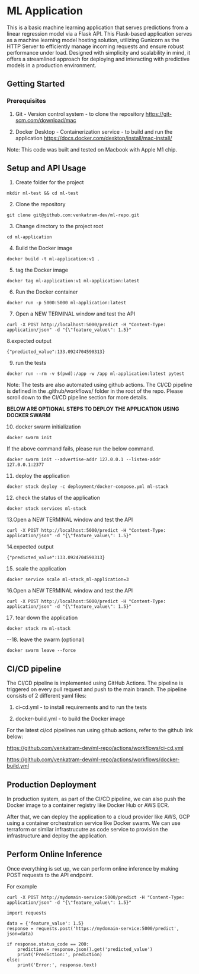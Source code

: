 # ML Application

This is a basic machine learning application that serves predictions from a linear regression model via a Flask API.
This Flask-based application serves as a machine learning model hosting solution, utilizing Gunicorn as the HTTP Server to efficiently manage incoming requests and ensure robust performance under load. Designed with simplicity and scalability in mind, it offers a streamlined approach for deploying and interacting with predictive models in a production environment.

## Getting Started

### Prerequisites

1. Git - Version control system - to clone the repository
    https://git-scm.com/download/mac


2. Docker Desktop - Containerization service - to build and run the application
   https://docs.docker.com/desktop/install/mac-install/

Note: This code was built and tested on Macbook with Apple M1 chip.

## Setup and API Usage

1. Create folder for the project

```mkdir ml-test && cd ml-test```

2. Clone the repository

```git clone git@github.com:venkatram-dev/ml-repo.git```


3. Change directory to the project root

```cd ml-application```

4. Build the Docker image

```docker build -t ml-application:v1 .```

5. tag the Docker image

```docker tag ml-application:v1 ml-application:latest```

6. Run the Docker container

```docker run -p 5000:5000 ml-application:latest```

7. Open a NEW TERMINAL window and test the API

```
curl -X POST http://localhost:5000/predict -H "Content-Type: application/json" -d "{\"feature_value\": 1.5}"
```
8.expected output

```
{"predicted_value":133.0924704590313}
```

9. run the tests

```docker run --rm -v $(pwd):/app -w /app ml-application:latest pytest```

Note: The tests are also automated using github actions. The CI/CD pipeline is defined in the .github/workflows/ folder
in the root of the repo. Please scroll down to the CI/CD pipeline section for more details.


**BELOW ARE OPTIONAL STEPS TO DEPLOY THE APPLICATION USING DOCKER SWARM**

10. docker swarm initialization

```docker swarm init```

If the above command fails, please run the below command.

```docker swarm init --advertise-addr 127.0.0.1 --listen-addr 127.0.0.1:2377```

11. deploy the application

```docker stack deploy -c deployment/docker-compose.yml ml-stack```

12. check the status of the application

```docker stack services ml-stack```

13.Open a NEW TERMINAL window and test the API

```
curl -X POST http://localhost:5000/predict -H "Content-Type: application/json" -d "{\"feature_value\": 1.5}"
```

14.expected output

```
{"predicted_value":133.0924704590313}
```

15. scale the application

```docker service scale ml-stack_ml-application=3```

16.Open a NEW TERMINAL window and test the API

```
curl -X POST http://localhost:5000/predict -H "Content-Type: application/json" -d "{\"feature_value\": 1.5}"
```

17. tear down the application

```docker stack rm ml-stack```

--18. leave the swarm (optional)

```docker swarm leave --force```

## CI/CD pipeline

The CI/CD pipeline is implemented using GitHub Actions. The pipeline is triggered on every pull request and push to the main branch. 
The pipeline consists of 2 different yaml files:

1. ci-cd.yml - to install requirements and to run the tests

2. docker-build.yml - to build the Docker image

For the latest ci/cd pipelines run using github actions, refer to the github link below:

https://github.com/venkatram-dev/ml-repo/actions/workflows/ci-cd.yml

https://github.com/venkatram-dev/ml-repo/actions/workflows/docker-build.yml


## Production Deployment

In production system, as part of the CI/CD pipeline, we can also push the Docker image to a container registry like Docker Hub or AWS ECR.

After that, we can deploy the application to a cloud provider like AWS, GCP using a container orchestration service like Docker swarm.
We can use terraform or similar infrastrucutre as code service to provision the infrastructure and deploy the application.

## Perform Online Inference
Once everything is set up, we can perform online inference by making POST requests to the API endpoint.

For example 

```
curl -X POST http://mydomain-service:5000/predict -H "Content-Type: application/json" -d "{\"feature_value\": 1.5}"
```

```
import requests

data = {'feature_value': 1.5}
response = requests.post('https://mydomain-service:5000/predict', json=data)

if response.status_code == 200:
    prediction = response.json().get('predicted_value')
    print('Prediction:', prediction)
else:
    print('Error:', response.text)
```

